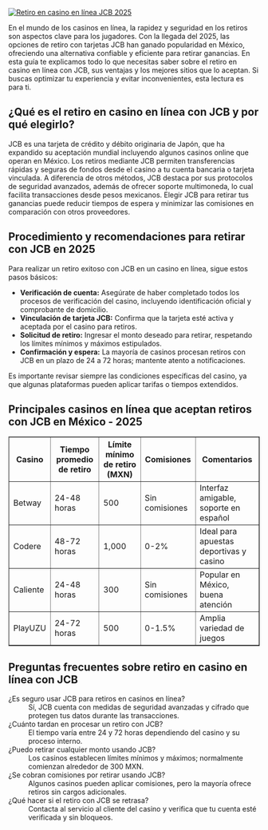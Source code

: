 [![Retiro en casino en línea JCB 2025](https://123-caf.pages.dev/gitsignup.png)](https://vrmoo.ru/Bt82HjjY)

<p>En el mundo de los casinos en línea, la rapidez y seguridad en los retiros son aspectos clave para los jugadores. Con la llegada del 2025, las opciones de retiro con tarjetas JCB han ganado popularidad en México, ofreciendo una alternativa confiable y eficiente para retirar ganancias. En esta guía te explicamos todo lo que necesitas saber sobre el retiro en casino en línea con JCB, sus ventajas y los mejores sitios que lo aceptan. Si buscas optimizar tu experiencia y evitar inconvenientes, esta lectura es para ti.</p>  <h2>¿Qué es el retiro en casino en línea con JCB y por qué elegirlo?</h2> <p>JCB es una tarjeta de crédito y débito originaria de Japón, que ha expandido su aceptación mundial incluyendo algunos casinos online que operan en México. Los retiros mediante JCB permiten transferencias rápidas y seguras de fondos desde el casino a tu cuenta bancaria o tarjeta vinculada. A diferencia de otros métodos, JCB destaca por sus protocolos de seguridad avanzados, además de ofrecer soporte multimoneda, lo cual facilita transacciones desde pesos mexicanos. Elegir JCB para retirar tus ganancias puede reducir tiempos de espera y minimizar las comisiones en comparación con otros proveedores.</p>  <h2>Procedimiento y recomendaciones para retirar con JCB en 2025</h2> <p>Para realizar un retiro exitoso con JCB en un casino en línea, sigue estos pasos básicos:</p> <ul>   <li><strong>Verificación de cuenta:</strong> Asegúrate de haber completado todos los procesos de verificación del casino, incluyendo identificación oficial y comprobante de domicilio.</li>   <li><strong>Vinculación de tarjeta JCB:</strong> Confirma que la tarjeta esté activa y aceptada por el casino para retiros.</li>   <li><strong>Solicitud de retiro:</strong> Ingresar el monto deseado para retirar, respetando los límites mínimos y máximos estipulados.</li>   <li><strong>Confirmación y espera:</strong> La mayoría de casinos procesan retiros con JCB en un plazo de 24 a 72 horas; mantente atento a notificaciones.</li> </ul> <p>Es importante revisar siempre las condiciones específicas del casino, ya que algunas plataformas pueden aplicar tarifas o tiempos extendidos.</p>  <h2>Principales casinos en línea que aceptan retiros con JCB en México - 2025</h2> <table border="1" cellpadding="5" cellspacing="0">   <thead>     <tr>       <th>Casino</th>       <th>Tiempo promedio de retiro</th>       <th>Límite mínimo de retiro (MXN)</th>       <th>Comisiones</th>       <th>Comentarios</th>     </tr>   </thead>   <tbody>     <tr>       <td>Betway</td>       <td>24-48 horas</td>       <td>500</td>       <td>Sin comisiones</td>       <td>Interfaz amigable, soporte en español</td>     </tr>     <tr>       <td>Codere</td>       <td>48-72 horas</td>       <td>1,000</td>       <td>0-2%</td>       <td>Ideal para apuestas deportivas y casino</td>     </tr>     <tr>       <td>Caliente</td>       <td>24-48 horas</td>       <td>300</td>       <td>Sin comisiones</td>       <td>Popular en México, buena atención</td>     </tr>     <tr>       <td>PlayUZU</td>       <td>24-72 horas</td>       <td>500</td>       <td>0-1.5%</td>       <td>Amplia variedad de juegos</td>     </tr>   </tbody> </table>  <h2>Preguntas frecuentes sobre retiro en casino en línea con JCB</h2> <dl>   <dt>¿Es seguro usar JCB para retiros en casinos en línea?</dt>   <dd>Sí, JCB cuenta con medidas de seguridad avanzadas y cifrado que protegen tus datos durante las transacciones.</dd>    <dt>¿Cuánto tardan en procesar un retiro con JCB?</dt>   <dd>El tiempo varía entre 24 y 72 horas dependiendo del casino y su proceso interno.</dd>    <dt>¿Puedo retirar cualquier monto usando JCB?</dt>   <dd>Los casinos establecen límites mínimos y máximos; normalmente comienzan alrededor de 300 MXN.</dd>    <dt>¿Se cobran comisiones por retirar usando JCB?</dt>   <dd>Algunos casinos pueden aplicar comisiones, pero la mayoría ofrece retiros sin cargos adicionales.</dd>    <dt>¿Qué hacer si el retiro con JCB se retrasa?</dt>   <dd>Contacta al servicio al cliente del casino y verifica que tu cuenta esté verificada y sin bloqueos.</dd> </dl>